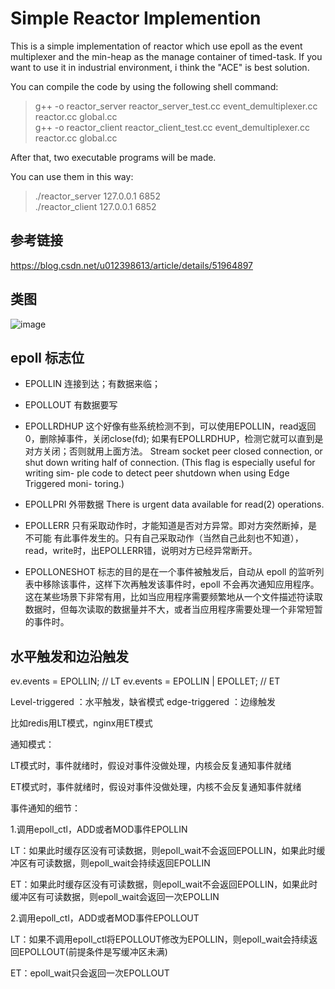 Simple Reactor Implemention
====================
This is a simple implementation of reactor which use epoll as the event multiplexer and the min-heap as the manage container of timed-task. If you want to use it in industrial environment, i think the "ACE" is best solution.

You can compile the code by using the following shell command:

>g++ -o reactor_server reactor_server_test.cc event_demultiplexer.cc reactor.cc global.cc   
>g++ -o reactor_client reactor_client_test.cc event_demultiplexer.cc reactor.cc global.cc   

After that, two executable programs will be made.

You can use them in this way:

>./reactor_server 127.0.0.1 6852   
>./reactor_client 127.0.0.1 6852   

## 参考链接

https://blog.csdn.net/u012398613/article/details/51964897

## 类图

![image](https://github.com/Neojan/SimpleReactorImplemention/assets/13540636/2f2ab4ab-05da-4645-afe8-a3bd9464c752)


## epoll 标志位

- EPOLLIN       连接到达；有数据来临；
- EPOLLOUT      有数据要写
- EPOLLRDHUP    这个好像有些系统检测不到，可以使用EPOLLIN，read返回0，删除掉事件，关闭close(fd);
如果有EPOLLRDHUP，检测它就可以直到是对方关闭；否则就用上面方法。
Stream socket peer closed connection, or shut down writing half
of connection. (This flag is especially useful for writing sim-
ple code to detect peer shutdown when using Edge Triggered moni-
toring.)
- EPOLLPRI      外带数据 There is urgent data available for read(2) operations.

- EPOLLERR      只有采取动作时，才能知道是否对方异常。即对方突然断掉，是不可能
有此事件发生的。只有自己采取动作（当然自己此刻也不知道），read，write时，出EPOLLERR错，说明对方已经异常断开。

- EPOLLONESHOT 标志的目的是在一个事件被触发后，自动从 epoll 的监听列表中移除该事件，这样下次再触发该事件时，epoll 不会再次通知应用程序。这在某些场景下非常有用，比如当应用程序需要频繁地从一个文件描述符读取数据时，但每次读取的数据量并不大，或者当应用程序需要处理一个非常短暂的事件时。

## 水平触发和边沿触发

ev.events = EPOLLIN; // LT
ev.events = EPOLLIN | EPOLLET; // ET

Level-triggered ：水平触发，缺省模式
edge-triggered ：边缘触发

比如redis用LT模式，nginx用ET模式

通知模式：

LT模式时，事件就绪时，假设对事件没做处理，内核会反复通知事件就绪

ET模式时，事件就绪时，假设对事件没做处理，内核不会反复通知事件就绪

事件通知的细节：

1.调用epoll_ctl，ADD或者MOD事件EPOLLIN

LT：如果此时缓存区没有可读数据，则epoll_wait不会返回EPOLLIN，如果此时缓冲区有可读数据，则epoll_wait会持续返回EPOLLIN

ET：如果此时缓存区没有可读数据，则epoll_wait不会返回EPOLLIN，如果此时缓冲区有可读数据，则epoll_wait会返回一次EPOLLIN

2.调用epoll_ctl，ADD或者MOD事件EPOLLOUT

LT：如果不调用epoll_ctl将EPOLLOUT修改为EPOLLIN，则epoll_wait会持续返回EPOLLOUT(前提条件是写缓冲区未满)

ET：epoll_wait只会返回一次EPOLLOUT
